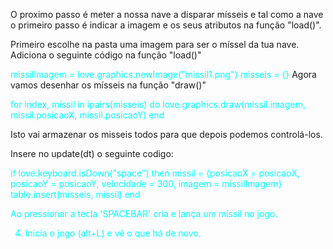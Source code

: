 
O proximo passo é meter a nossa nave a disparar mísseis e tal como a nave o primeiro passo é indicar a imagem e os seus atributos na função "load()".

Primeiro escolhe na pasta uma imagem para ser o míssel da tua nave.
Adiciona o seguinte código na função "load()"

<span style="color:cyan">
missilImagem = love.graphics.newImage("missil1.png")
misseis = {}
</span>
Agora vamos desenhar os mísseis na função "draw()"

<span style="color:cyan">for index, missil in ipairs(misseis) do
       love.graphics.draw(missil.imagem, missil.posicaoX, missil.posicaoY)
    end

Isto vai armazenar os misseis todos para que depois podemos controlá-los.


Insere no update(dt) o seguinte codigo:

<span style="color:cyan">
if love.keyboard.isDown("space") then
missil = {posicaoX = posicaoX, posicaoY = posicaoY, velocidade = 300, imagem = missilImagem}
table.insert(misseis, missil)
end


Ao pressionar a tecla 'SPACEBAR' cria e lança um míssil no jogo. 

4. Inicia o jogo (alt+L) e vê o que há de novo.

